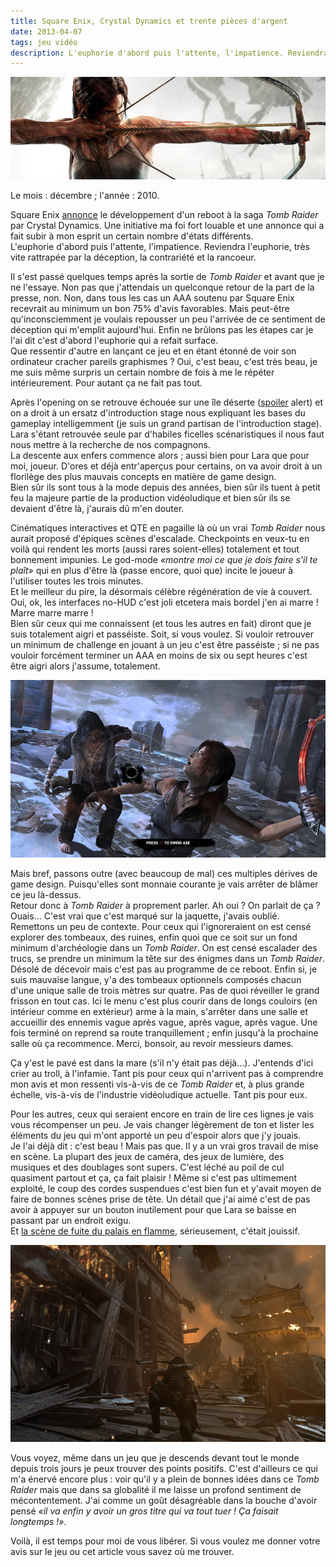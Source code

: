 ```yaml
---
title: Square Enix, Crystal Dynamics et trente pièces d'argent
date: 2013-04-07
tags: jeu vidéo
description: L'euphorie d'abord puis l'attente, l'impatience. Reviendra l'euphorie, très vite rattrapée par la déception, la contrariété et la rancoeur.
---
```


![](/content/blog/2013/04/square-enix-crystal-dynamics-et-trente-pieces-d-argent/tr1.jpg)

Le mois&nbsp;: décembre&nbsp;; l'année&nbsp;: 2010.   

Square Enix [annonce](http://www.rockpapershotgun.com/2010/12/06/backflip-tomb-raider-reboot-announced/) le développement d'un reboot à la saga *Tomb Raider* par Crystal Dynamics. Une initiative ma foi fort louable et une annonce qui a fait subir à mon esprit un certain nombre d'états différents.  
L'euphorie d'abord puis l'attente, l'impatience. Reviendra l'euphorie, très vite rattrapée par la déception, la contrariété et la rancoeur.

<!--more-->

Il s'est passé quelques temps après la sortie de *Tomb Raider* et avant que je ne l'essaye. Non pas que j'attendais un quelconque retour de la part de la presse, non. Non, dans tous les cas un AAA soutenu par Square Enix recevrait au minimum un bon 75% d'avis favorables. Mais peut-être qu'inconsciemment je voulais repousser un peu l'arrivée de ce sentiment de déception qui m'emplit aujourd'hui.
Enfin ne brûlons pas les étapes car je l'ai dit c'est d'abord l'euphorie qui a refait surface.  
Que ressentir d'autre en lançant ce jeu et en étant étonné de voir son ordinateur cracher pareils graphismes&nbsp;? Oui, c'est beau, c'est très beau, je me suis même surpris un certain nombre de fois à me le répéter intérieurement. Pour autant ça ne fait pas tout.

Après l'opening on se retrouve échouée sur une île déserte ([spoiler](http://twitter.com/itsnotaspoil) alert) et on a droit à un ersatz d'introduction stage nous expliquant les bases du gameplay intelligemment (je suis un grand partisan de l'introduction stage). Lara s'étant retrouvée seule par d'habiles ficelles scénaristiques il nous faut nous mettre à la recherche de nos compagnons.  
La descente aux enfers commence alors&nbsp;; aussi bien pour Lara que pour moi, joueur. D'ores et déjà entr'aperçus pour certains, on va avoir droit à un florilège des plus mauvais concepts en matière de game design.  
Bien sûr ils sont tous à la mode depuis des années, bien sûr ils tuent à petit feu la majeure partie de la production vidéoludique et bien sûr ils se devaient d'être là, j'aurais dû m'en douter.  

Cinématiques interactives et QTE en pagaille là où un vrai *Tomb Raider* nous aurait proposé d'épiques scènes d'escalade. Checkpoints en veux-tu en voilà qui rendent les morts (aussi rares soient-elles) totalement et tout bonnement impunies. Le god-mode *«montre moi ce que je dois faire s'il te plaît»* qui en plus d'être là (passe encore, quoi que) incite le joueur à l'utiliser toutes les trois minutes.  
Et le meilleur du pire, la désormais célèbre régénération de vie à couvert. Oui, ok, les interfaces no-HUD c'est joli etcetera mais bordel j'en ai marre&nbsp;! Marre marre marre&nbsp;!  
Bien sûr ceux qui me connaissent (et tous les autres en fait) diront que je suis totalement aigri et passéiste. Soit, si vous voulez. Si vouloir retrouver un minimum de challenge en jouant à un jeu c'est être passéiste&nbsp;; si ne pas vouloir forcément terminer un AAA en moins de six ou sept heures c'est être aigri alors j'assume, totalement.

![](/content/blog/2013/04/square-enix-crystal-dynamics-et-trente-pieces-d-argent/tr2.jpg)

Mais bref, passons outre (avec beaucoup de mal) ces multiples dérives de game design. Puisqu'elles sont monnaie courante je vais arrêter de blâmer ce jeu là-dessus.  
Retour donc à *Tomb Raider* à proprement parler. Ah oui&nbsp;? On parlait de ça&nbsp;? Ouais… C'est vrai que c'est marqué sur la jaquette, j'avais oublié.  
Remettons un peu de contexte. Pour ceux qui l'ignoreraient on est censé explorer des tombeaux, des ruines, enfin quoi que ce soit sur un fond minimum d'archéologie dans un *Tomb Raider*. On est censé escalader des trucs, se prendre un minimum la tête sur des énigmes dans un *Tomb Raider*.  
Désolé de décevoir mais c'est pas au programme de ce reboot. Enfin si, je suis mauvaise langue, y'a des tombeaux optionnels composés chacun d'une unique salle de trois mètres sur quatre. Pas de quoi réveiller le grand frisson en tout cas. Ici le menu c'est plus courir dans de longs couloirs (en intérieur comme en extérieur) arme à la main, s'arrêter dans une salle et accueillir des ennemis vague après vague, après vague, après vague. Une fois terminé on reprend sa route tranquillement&nbsp;; enfin jusqu'à la prochaine salle où ça recommence. Merci, bonsoir, au revoir messieurs dames.

Ça y'est le pavé est dans la mare (s'il n'y était pas déjà…). J'entends d'ici crier au troll, à l'infamie. Tant pis pour ceux qui n'arrivent pas à comprendre mon avis et mon ressenti vis-à-vis de ce *Tomb Raider* et, à plus grande échelle, vis-à-vis de l'industrie vidéoludique actuelle. Tant pis pour eux.

Pour les autres, ceux qui seraient encore en train de lire ces lignes je vais vous récompenser un peu. Je vais changer légèrement de ton et lister les éléments du jeu qui m'ont apporté un peu d'espoir alors que j'y jouais.  
Je l'ai déjà dit&nbsp;: c'est beau&nbsp;! Mais pas que. Il y a un vrai gros travail de mise en scène. La plupart des jeux de caméra, des jeux de lumière, des musiques et des doublages sont supers. C'est léché au poil de cul quasiment partout et ça, ça fait plaisir&nbsp;! Même si c'est pas ultimement exploité, le coup des cordes suspendues c'est bien fun et y'avait moyen de faire de bonnes scènes prise de tête. Un détail que j'ai aimé c'est de pas avoir à appuyer sur un bouton inutilement pour que Lara se baisse en passant par un endroit exigu.  
Et [la scène de fuite du palais en flamme](https://www.youtube.com/watch?v=8Q8gvjgV2XM#t=720), sérieusement, c'était jouissif.

![](/content/blog/2013/04/square-enix-crystal-dynamics-et-trente-pieces-d-argent/tr3.jpg)

Vous voyez, même dans un jeu que je descends devant tout le monde depuis trois jours je peux trouver des points positifs.
C'est d'ailleurs ce qui m'a énervé encore plus&nbsp;: voir qu'il y a plein de bonnes idées dans ce *Tomb Raider* mais que dans sa globalité il me laisse un profond sentiment de mécontentement. J'ai comme un goût désagréable dans la bouche d'avoir pensé *«il va enfin y avoir un gros titre qui va tout tuer&nbsp;! Ça faisait longtemps&nbsp;!»*.

Voilà, il est temps pour moi de vous libérer. Si vous voulez me donner votre avis sur le jeu ou cet article vous savez où me trouver.
